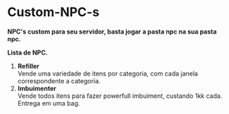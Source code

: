 # Custom-NPC-s

**NPC's custom para seu servidor, basta jogar a pasta npc na sua pasta npc.**

**Lista de NPC.**
1. **Refiller**<br>
Vende uma variedade de itens por categoria, com cada janela correspondente a categoria.<br>
2. **Imbuimenter**<br>
Vende todos itens para fazer powerfull imbuiment, custando 1kk cada.<br>
Entrega em uma bag.
